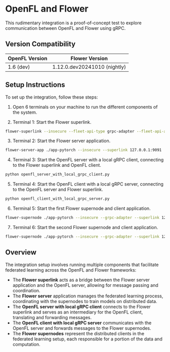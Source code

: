 # OpenFL and Flower

This rudimentary integration is a proof-of-concept test to explore communication between OpenFL and Flower using gRPC.

## Version Compatibility

| OpenFL Version | Flower Version         |
|----------------|------------------------|
| 1.6 (dev)      | 1.12.0.dev20241010 (nightly) |

## Setup Instructions

To set up the integration, follow these steps:

1. Open 6 terminals on your machine to run the different components of the system.

2. Terminal 1: Start the Flower superlink.
```bash
flower-superlink --insecure --fleet-api-type grpc-adapter --fleet-api-address 127.0.0.1:9093 --driver-api-address 127.0.0.1:9091
```

3. Terminal 2: Start the Flower server application.
```bash
flower-server-app ./app-pytorch --insecure --superlink 127.0.0.1:9091
```

4. Terminal 3: Start the OpenFL server with a local gRPC client, connecting to the Flower superlink and OpenFL client.
```bash
python openfl_server_with_local_grpc_client.py
```

5. Terminal 4: Start the OpenFL client with a local gRPC server, connecting to the OpenFL server and Flower superlink.
```bash
python openfl_client_with_local_grpc_server.py
```

6. Terminal 5: Start the first Flower supernode and client application.
```bash
flower-supernode ./app-pytorch --insecure --grpc-adapter --superlink 127.0.0.1:9092 --node-config "num-partitions=2 partition-id=0"
```

7. Terminal 6: Start the second Flower supernode and client application.
```bash
flower-supernode ./app-pytorch --insecure --grpc-adapter --superlink 127.0.0.1:9092 --node-config "num-partitions=2 partition-id=1"
```

## Overview
The integration setup involves running multiple components that facilitate federated learning across the OpenFL and Flower frameworks:
- The **Flower superlink** acts as a bridge between the Flower server application and the OpenFL server, allowing for message passing and coordination.
- The **Flower server** application manages the federated learning process, coordinating with the supernodes to train models on distributed data.
- The **OpenFL server with local gRPC client** connects to the Flower superlink and serves as an intermediary for the OpenFL client, translating and forwarding messages.
- The **OpenFL client with local gRPC server** communicates with the OpenFL server and forwards messages to the Flower supernodes.
- The **Flower supernodes** represent the distributed clients in the federated learning setup, each responsible for a portion of the data and computation.